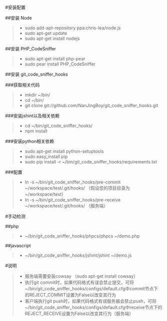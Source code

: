 #安装配置

##安装 Node

>- sudo add-apt-repository ppa:chris-lea/node.js
>- sudo apt-get update
>- sudo apt-get install nodejs

##安装 PHP_CodeSniffer
>- sudo apt-get install php-pear
>- sudo pear install PHP_CodeSniffer

##安装 git_code_sniffer_hooks

###获取相关代码
>- mkdir ~/bin/
>- cd ~/bin/
>- git clone git://github.com/NanJingBoy/git_code_sniffer_hooks.git

###安装jshint以及相关依赖
>- cd ~/bin/git_code_sniffer_hooks/
>- npm install

###安装python相关依赖
>- sudo apt-get install python-setuptools
>- sudo easy_install pip
>- sudo pip install -r ~/bin/git_code_sniffer_hooks/requirements.txt

###配置
>- ln -s ~/bin/git_code_sniffer_hooks/pre-commit ~/workspace/test/.git/hooks/ （假设您的项目目录为~/workspace/test）
>- ln -s ~/bin/git_code_sniffer_hooks/pre-receive ~/workspace/test/.git/hooks/ （服务端）

#手动检测

##php
>- ~/bin/git_code_sniffer_hooks/phpcs/phpcs ~/demo.php

##javascript
>- ~/bin/git_code_sniffer_hooks/jshint/jshint ~/demo.js

#说明
>- 服务端需要安装cowsay （sudo apt-get install cowsay）
>- 执行git commit时，如果代码格式有误会禁止提交，可将~/bin/git_code_sniffer_hooks/configs/default.cfg中commit节点下的REJECT_COMMIT设置为False以改变其行为
>- 客户端执行git push时，如果代码格式有误服务器会禁止push，可将~/bin/git_code_sniffer_hooks/configs/default.cfg中receive节点下的REJECT_RECEIVE设置为False以改变其行为（服务端）
